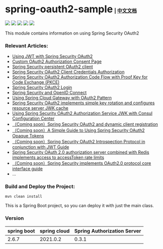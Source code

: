 ## <font size="6p">spring-oauth2-sample</font> <font size="3p">  | [中文文档](README.md)</font>

<p align="left">
	<a href="https://github.com/ReLive27/spring-security-oauth2-sample/stargazers"><img src="https://img.shields.io/github/stars/ReLive27/spring-security-oauth2-sample?style=flat-square&logo=GitHub"></a>
	<a href="https://github.com/ReLive27/spring-security-oauth2-sample/network/members"><img src="https://img.shields.io/github/forks/ReLive27/spring-security-oauth2-sample?style=flat-square&logo=GitHub"></a>
	<a href="https://github.com/ReLive27/spring-security-oauth2-sample/watchers"><img src="https://img.shields.io/github/watchers/ReLive27/spring-security-oauth2-sample?style=flat-square&logo=GitHub"></a>
	<a href="https://github.com/ReLive27/spring-security-oauth2-sample/issues"><img src="https://img.shields.io/github/issues/ReLive27/spring-security-oauth2-sample.svg?style=flat-square&logo=GitHub"></a>
	<a href="https://github.com/ReLive27/spring-security-oauth2-sample/blob/main/LICENSE"><img src="https://img.shields.io/github/license/ReLive27/spring-security-oauth2-sample.svg?style=flat-square"></a>
</p>
This module contains information on using Spring Security OAuth2

### Relevant Articles:

- [Using JWT with Spring Security OAuth2](https://relive27.github.io/blog/spring-security-oauth2-jwt)
- [Custom OAuth2 Authorization Consent Page](https://relive27.github.io/blog/custom-oauth2-consent-page)
- [Spring Security persistent OAuth2 client](https://relive27.github.io/blog/persisrence-oauth2-client)
- [Spring Security OAuth2 Client Credentials Authorization](https://relive27.github.io/blog/oauth2-client-model)
- [Spring Security OAuth2 Authorization Code Flow with Proof Key for Code Exchange (PKCE)](https://relive27.github.io/blog/oauth2-pkce)
- [Spring Security OAuth2 Login](https://relive27.github.io/blog/oauth2-login)
- [Spring Security and OpenID Connect](https://relive27.github.io/blog/springn-security-oidc)
- [Using Spring Cloud Gateway with OAuth2 Pattern](https://relive27.github.io/blog/spring-gateway-oauth2)
- [Spring Security OAuth2 implements simple key rotation and configures resource server JWK cache](https://relive27.github.io/blog/jwk-cache-and-rotate-key)
- [Using Spring Security OAuth2 Authorization Service JWK with Consul Configuration Center](https://relive27.github.io/blog/oauth2-jwk-consul-config)
- [（Coming soon）Spring Security OAuth2 and dynamic client registration]()
- [（Coming soon）A Simple Guide to Using Spring Security OAuth2 Opaque Tokens]()
- [（Coming soon）Spring Security OAuth2 Introspection Protocol in conjunction with JWT Guide]()
- [Spring Security OAuth 2.0 authorization server combined with Redis implements access to accessToken rate limits](https://relive27.github.io/blog/oauth2-token-access-restrictions)
- [（Coming soon）Spring Security implements OAuth2.0 protocol core interface guide]()
- ...
### Build and Deploy the Project:

```
mvn clean install
```

This is a Spring Boot project, so you can deploy it with just the main class.

### Version

| spring boot   | spring cloud  | Spring Authorization Server  |
| ---------------- | ----------------- |----------------- |
| 2.6.7            | 2021.0.2          | 0.3.1            |

